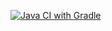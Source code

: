 [![Java CI with Gradle](https://github.com/AnnaBorzenkowa/pattern2/actions/workflows/gradle.yml/badge.svg)](https://github.com/AnnaBorzenkowa/pattern2/actions/workflows/gradle.yml)
